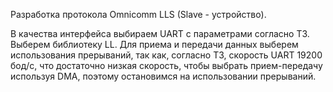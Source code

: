 Разработка протокола Omnicomm LLS (Slave - устройство).

В качества интерфейса выбираем UART с параметрами согласно ТЗ. 
Выберем библиотеку LL. Для приема и передачи данных выберем использования прерываний, так как, согласно ТЗ, 
скорость UART 19200 бод/с, что достаточно низкая скорость, чтобы выбрать прием-передачу используя DMA, 
поэтому остановимся на использовании прерываний.
